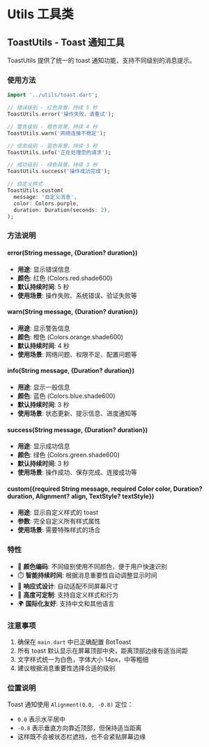 # Utils 工具类

## ToastUtils - Toast 通知工具

ToastUtils 提供了统一的 toast 通知功能，支持不同级别的消息提示。

### 使用方法

```dart
import '../utils/toast.dart';

// 错误级别 - 红色背景，持续 5 秒
ToastUtils.error('操作失败，请重试');

// 警告级别 - 橙色背景，持续 4 秒  
ToastUtils.warn('网络连接不稳定');

// 信息级别 - 蓝色背景，持续 3 秒
ToastUtils.info('正在处理您的请求');

// 成功级别 - 绿色背景，持续 3 秒
ToastUtils.success('操作成功完成');

// 自定义样式
ToastUtils.custom(
  message: '自定义消息',
  color: Colors.purple,
  duration: Duration(seconds: 2),
);
```

### 方法说明

#### error(String message, {Duration? duration})
- **用途**: 显示错误信息
- **颜色**: 红色 (Colors.red.shade600)
- **默认持续时间**: 5 秒
- **使用场景**: 操作失败、系统错误、验证失败等

#### warn(String message, {Duration? duration})
- **用途**: 显示警告信息
- **颜色**: 橙色 (Colors.orange.shade600)
- **默认持续时间**: 4 秒
- **使用场景**: 网络问题、权限不足、配置问题等

#### info(String message, {Duration? duration})
- **用途**: 显示一般信息
- **颜色**: 蓝色 (Colors.blue.shade600)
- **默认持续时间**: 3 秒
- **使用场景**: 状态更新、提示信息、进度通知等

#### success(String message, {Duration? duration})
- **用途**: 显示成功信息
- **颜色**: 绿色 (Colors.green.shade600)
- **默认持续时间**: 3 秒
- **使用场景**: 操作成功、保存完成、连接成功等

#### custom({required String message, required Color color, Duration? duration, Alignment? align, TextStyle? textStyle})
- **用途**: 显示自定义样式的 toast
- **参数**: 完全自定义所有样式属性
- **使用场景**: 需要特殊样式的场合

### 特性

- 🎨 **颜色编码**: 不同级别使用不同颜色，便于用户快速识别
- ⏱️ **智能持续时间**: 根据消息重要性自动调整显示时间
- 📱 **响应式设计**: 自动适配不同屏幕尺寸
- 🔧 **高度可定制**: 支持自定义样式和行为
- 🌍 **国际化友好**: 支持中文和其他语言

### 注意事项

1. 确保在 `main.dart` 中已正确配置 BotToast
2. 所有 toast 默认显示在屏幕顶部中央，距离顶部边缘有适当间距
3. 文字样式统一为白色，字体大小 14px，中等粗细
4. 建议根据消息重要性选择合适的级别

### 位置说明

Toast 通知使用 `Alignment(0.0, -0.8)` 定位：
- `0.0` 表示水平居中
- `-0.8` 表示垂直方向靠近顶部，但保持适当距离
- 这样既不会被状态栏遮挡，也不会紧贴屏幕边缘 